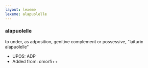 ```yaml
---
layout: lexeme
lexeme: alapuolelle
---
```


###  alapuolelle

to under, as adposition, genitive complement or possessive, "laiturin alapuolelle"
* UPOS:  ADP
* Added from:  omorfi++

